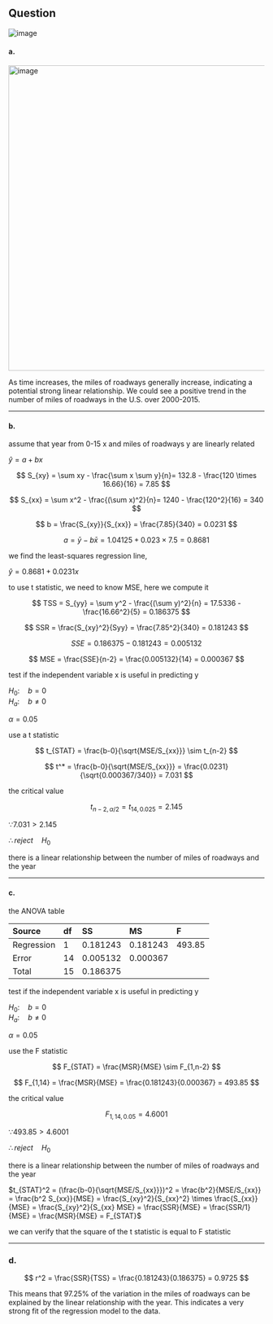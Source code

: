 ## Question

![image](https://github.com/user-attachments/assets/9ba774fe-1785-4eb1-bcaa-1e62c47224a7)


#### a.

<img width="600" alt="image" src=https://github.com/user-attachments/assets/5459b1bc-ae0e-44aa-99f2-6728a6bd6d5f/>

As time increases, the miles of roadways generally increase, indicating a potential strong linear relationship. We could see a positive trend in the number of miles of roadways in the U.S. over 2000-2015.

---

#### b.

assume that year from 0-15 x and miles of roadways y are linearly related

$\hat{y} = a + bx$  

$$
S_{xy} = \sum xy - \frac{\sum x \sum y}{n}= 132.8 - \frac{120 \times 16.66}{16} = 7.85
$$

$$
S_{xx} = \sum x^2 - \frac{(\sum x)^2}{n}= 1240 - \frac{120^2}{16} = 340
$$

$$
b = \frac{S_{xy}}{S_{xx}} = \frac{7.85}{340} = 0.0231
$$

$$
a = \bar{y} - b\bar{x} = 1.04125 + 0.023 \times 7.5 = 0.8681
$$

we find the least-squares regression line,

$\hat{y} = 0.8681 + 0.0231x$  

to use t statistic, we need to know MSE, here we compute it

$$
TSS = S_{yy} = \sum y^2 - \frac{(\sum y)^2}{n} = 17.5336 - \frac{16.66^2}{5} = 0.186375
$$

$$
SSR = \frac{S_{xy}^2}{Syy} = \frac{7.85^2}{340} = 0.181243
$$

$$
SSE = 0.186375 - 0.181243 = 0.005132
$$

$$
MSE = \frac{SSE}{n-2} = \frac{0.005132}{14} = 0.000367
$$

test if the independent variable x is useful in predicting y

$H_0: \quad b = 0$  
$H_a: \quad b \neq 0$  

$\alpha = 0.05$  

use a t statistic

$$
t_{STAT} = \frac{b-0}{\sqrt{MSE/S_{xx}}} \sim t_{n-2}
$$

$$
t^* = \frac{b-0}{\sqrt{MSE/S_{xx}}} = \frac{0.0231}{\sqrt{0.000367/340}} = 7.031
$$

the critical value  

$$
t_{n-2, \alpha/2} = t_{14,0.025} = 2.145
$$

$\because 7.031 > 2.145$  

$\therefore reject \quad H_0$  

there is a linear relationship between the number of miles of roadways and the year

---

#### c.

the ANOVA table

| Source | df | SS | MS | F |
|:------|:------|:------|:------|:------|
| Regression | 1 | 0.181243 | 0.181243 | 493.85 |
| Error | 14 | 0.005132 | 0.000367 |  |
| Total | 15 | 0.186375 |  |  |

test if the independent variable x is useful in predicting y

$H_0: \quad b = 0$  
$H_a: \quad b \neq 0$  

$\alpha = 0.05$  

use the F statistic

$$
F_{STAT} = \frac{MSR}{MSE} \sim F_{1,n-2}
$$

$$
F_{1,14} = \frac{MSR}{MSE} = \frac{0.181243}{0.000367} = 493.85
$$

the critical value  

$$
F_{1,14,0.05} = 4.6001
$$

$\because 493.85 > 4.6001$  

$\therefore reject \quad H_0$  

there is a linear relationship between the number of miles of roadways and the year  

$t_{STAT}^2 = (\frac{b-0}{\sqrt{MSE/S_{xx}}})^2 = \frac{b^2}{MSE/S_{xx}} = \frac{b^2 S_{xx}}{MSE} = \frac{S_{xy}^2}{S_{xx}^2} \times \frac{S_{xx}}{MSE} = \frac{S_{xy}^2}{S_{xx} MSE} = \frac{SSR}{MSE} = \frac{SSR/1}{MSE} = \frac{MSR}{MSE} = F_{STAT}$  

we can verify that the square of the t statistic is equal to F statistic  

---

### d.

$$
r^2 = \frac{SSR}{TSS} = \frac{0.181243}{0.186375} = 0.9725
$$

This means that 97.25% of the variation in the miles of roadways can be explained by the linear relationship with the year. This indicates a very strong fit of the regression model to the data.



